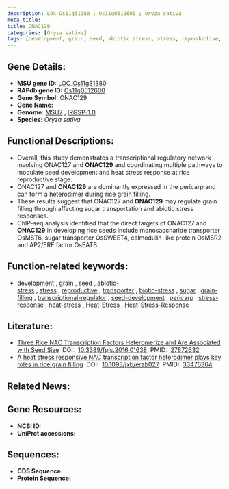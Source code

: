 ```yaml
---
description: LOC_Os11g31380 ; Os11g0512600 ; Oryza sativa
meta_title:
title: ONAC129
categories: [Oryza sativa]
tags: [development, grain, seed, abiotic stress, stress, reproductive, transporter, biotic stress, sugar, grain filling, transcriptional regulator, seed development, pericarp, stress response, heat stress, Heat Stress, Heat Stress Response]
---
```


## Gene Details:
- **MSU gene ID:** [LOC_Os11g31380](http://rice.uga.edu/cgi-bin/ORF_infopage.cgi?orf=LOC_Os11g31380)  
- **RAPdb gene ID:** [Os11g0512600](https://rapdb.dna.affrc.go.jp/locus/?name=Os11g0512600)  
- **Gene Symbol:** ONAC129
- **Gene Name:**
- **Genome:**  [MSU7](http://rice.uga.edu/)&nbsp;,&nbsp;[IRGSP-1.0](https://rapdb.dna.affrc.go.jp/download/irgsp1.html)
- **Species:** *Oryza sativa*

## Functional Descriptions:
   - Overall, this study demonstrates a transcriptional regulatory network involving ONAC127 and **ONAC129** and coordinating multiple pathways to modulate seed development and heat stress response at rice reproductive stage.
   - ONAC127 and **ONAC129** are dominantly expressed in the pericarp and can form a heterodimer during rice grain filling.
   - These results suggest that ONAC127 and **ONAC129** may regulate grain filling through affecting sugar transportation and abiotic stress responses.
   - ChIP-seq analysis identified that the direct targets of ONAC127 and **ONAC129** in developing rice seeds include monosaccharide transporter OsMST6, sugar transporter OsSWEET4, calmodulin-like protein OsMSR2 and AP2/ERF factor OsEATB.

## Function-related keywords:
   - [development](/tags/development/)&nbsp;,&nbsp;[grain](/tags/grain/)&nbsp;,&nbsp;[seed](/tags/seed/)&nbsp;,&nbsp;[abiotic-stress](/tags/abiotic-stress/)&nbsp;,&nbsp;[stress](/tags/stress/)&nbsp;,&nbsp;[reproductive](/tags/reproductive/)&nbsp;,&nbsp;[transporter](/tags/transporter/)&nbsp;,&nbsp;[biotic-stress](/tags/biotic-stress/)&nbsp;,&nbsp;[sugar](/tags/sugar/)&nbsp;,&nbsp;[grain-filling](/tags/grain-filling/)&nbsp;,&nbsp;[transcriptional-regulator](/tags/transcriptional-regulator/)&nbsp;,&nbsp;[seed-development](/tags/seed-development/)&nbsp;,&nbsp;[pericarp](/tags/pericarp/)&nbsp;,&nbsp;[stress-response](/tags/stress-response/)&nbsp;,&nbsp;[heat-stress](/tags/heat-stress/)&nbsp;,&nbsp;[Heat-Stress](/tags/Heat-Stress/)&nbsp;,&nbsp;[Heat-Stress-Response](/tags/Heat-Stress-Response/)

## Literature:
   - [Three Rice NAC Transcription Factors Heteromerize and Are Associated with Seed Size](https://www.doi.org/10.3389/fpls.2016.01638)&nbsp;&nbsp;DOI:&nbsp;&nbsp;[10.3389/fpls.2016.01638](https://www.doi.org/10.3389/fpls.2016.01638)&nbsp;&nbsp;PMID:&nbsp;&nbsp;[27872632](https://pubmed.ncbi.nlm.nih.gov/27872632/)
   - [A heat stress responsive NAC transcription factor heterodimer plays key roles in rice grain filling](https://www.doi.org/10.1093/jxb/erab027)&nbsp;&nbsp;DOI:&nbsp;&nbsp;[10.1093/jxb/erab027](https://www.doi.org/10.1093/jxb/erab027)&nbsp;&nbsp;PMID:&nbsp;&nbsp;[33476364](https://pubmed.ncbi.nlm.nih.gov/33476364/)

## Related News:

## Gene Resources:
- **NCBI ID:**  []()
- **UniProt accessions:** [](https://www.uniprot.org/uniprotkb//entry)

## Sequences:
- **CDS Sequence:**
- **Protein Sequence:**

